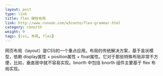 ```yaml
---
layout: post
type: link
title: flex 弹性布局
link: http://www.runoob.com/w3cnote/flex-grammar.html
category: cbnorth
weight: 9 
tags: [css, 布局, flex]
---
```


网页布局（layout）是CSS的一个重点应用。布局的传统解决方案，基于盒状模型，依赖 display属性 + position属性 + float属性。它对于那些特殊布局非常不方便，比如，垂直居中就不容易实现。bnorth 中包括 bnorth 组件主要基于 flex 布局实现。
